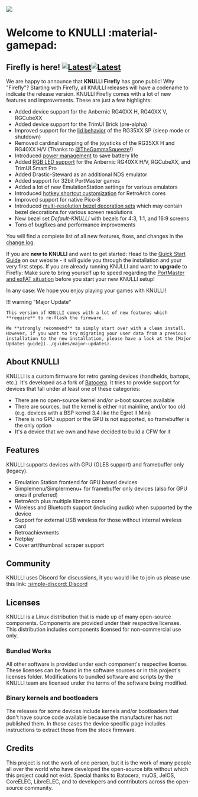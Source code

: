 <div class="preview-container">
  <img class="off-glb" src="/_inc/images/knulli-header-firefly.png"/>
</div>

# Welcome to KNULLI :material-gamepad:

## Firefly is here! [![Latest](https://img.shields.io/github/release/knulli-cfw/distribution.svg?labelColor=111111&color=5998FF&label=Latest&style=flat#only-light)](https://github.com/knulli-cfw/distribution/releases/latest)[![Latest](https://img.shields.io/github/release/knulli-cfw/distribution.svg?labelColor=dddddd&color=5998FF&label=Latest&style=flat#only-dark)](https://github.com/knulli-cfw/distribution/releases/latest)

We are happy to announce that **KNULLI Firefly** has gone public! Why "Firefly"? Starting with Firefly, all KNULLI releases will have a codename to indicate the release version. KNULLI Firefly comes with a lot of new features and improvements. These are just a few highlights:

* Added device support for the Anbernic RG40XX H, RG40XX V, RGCubeXX
* Added device support for the TrimUI Brick (pre-alpha)
* Improved support for the [lid behavior](../configure/power-management) of the RG35XX SP (sleep mode or shutdown)
* Removed cardinal snapping of the joysticks of the RG35XX H and RG40XX H/V (Thanks to [@TheGammaSqueeze](https://github.com/TheGammaSqueeze)!)
* Introduced [power management](../configure/power-management) to save battery life
* Added [RGB LED support](../configure/rgb-leds) for the Anbernic RG40XX H/V, RGCubeXX, and TrimUI Smart Pro
* Added Drastic-Steward as an additional NDS emulator
* Added support for 32bit PortMaster games
* Added a lot of new EmulationStation settings for various emulators
* Introduced [hotkey shortcut customization](../configure/retroarch/custom-hotkey-shortcuts) for RetroArch cores
* Improved support for native Pico-8
* Introduced [multi-resolution bezel decoration sets](../configure/customization/bezel-decorations) which may contain bezel decorations for various screen resolutions
* New bezel set *Default-KNULLI* with bezels for 4:3, 1:1, and 16:9 screens
* Tons of bugfixes and performance improvements

You will find a complete list of all new features, fixes, and changes in the [change log](https://github.com/knulli-cfw/distribution/blob/knulli-main/knulli-Changelog.md).

If you are **new to KNULLI** and want to get started: Head to the [Quick Start Guide](https://knulli.org/play/quick-start) on our website - it will guide you through the installation and your very first steps. If you are already running KNULLI and want to **upgrade** to Firefly: Make sure to bring yourself up to speed regarding the [PortMaster and exFAT situation](../guides/portmaster-and-exfat) before you start your new KNULLI setup!

In any case: We hope you enjoy playing your games with KNULLI!

!!! warning "Major Update"

    This version of KNULLI comes with a lot of new features which **require** to re-flash the firmware.
    
    We **strongly recommend** to simply start over with a clean install. However, if you want to try migrating your user data from a previous installation to the new installation, please have a look at the [Major Updates guide](../guides/major-updates).

## About KNULLI

KNULLI is a custom firmware for retro gaming devices (handhelds, bartops, etc.). It's developed as a fork of [Batocera](https://batocera.org). It tries to provide support for devices that fall under at least one of these categories:

* There are no open-source kernel and/or u-boot sources available
* There are sources, but the kernel is either not mainline, and/or too old (e.g. devices with a BSP kernel 3.4 like the Egret II Mini)
* There is no GPU support or the GPU is not supported, so framebuffer is the only option
* It's a device that we own and have decided to build a CFW for it

## Features

KNULLI supports devices with GPU (GLES support) and framebuffer only (legacy).

* Emulation Station frontend for GPU based devices
* Simplemenu/Simplermenu+ for framebuffer only devices (also for GPU ones if preferred)
* RetroArch plus multiple libretro cores
* Wireless and Bluetooth support (including audio) when supported by the device
* Support for external USB wireless for those without internal wireless card
* Retroachievments
* Netplay
* Cover art/thumbnail scraper support

## Community

KNULLI uses Discord for discussions, it you would like to join us please use this link: [:simple-discord: Discord](https://discord.gg/HXPS3DAeeB)

## Licenses

KNULLI is a Linux distribution that is made up of many open-source components.  Components are provided under their respective licenses.  This distribution includes components licensed for non-commercial use only.

### Bundled Works
All other software is provided under each component's respective license.  These licenses can be found in the software sources or in this project's licenses folder.  Modifications to bundled software and scripts by the KNULLI team are licensed under the terms of the software being modified.

### Binary kernels and bootloaders

The releases for some devices include kernels and/or bootloaders that don't have source code available because the manufacturer has not published them. In those cases the device specific page includes instructions to extract those from the stock firmware.

## Credits

This project is not the work of one person, but it is the work of many people all over the world who have developed the open-source bits without which this project could not exist.  Special thanks to Batocera, muOS, JelOS, CoreELEC, LibreELEC, and to developers and contributors across the open-source community.
